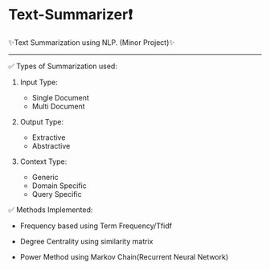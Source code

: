 # Text-Summarizer:exclamation:

:sparkles:Text Summarization using NLP. (Minor Project):sparkles:

_______________________________

:white_check_mark: Types of Summarization used: 

1. Input Type:
    - Single Document
    - Multi Document

2. Output Type:
    -  Extractive
    - Abstractive 


3. Context Type: 
    - Generic
    - Domain Specific
    - Query Specific
    

    
    
:white_check_mark: Methods Implemented:

   - Frequency based using Term Frequency/Tfidf
    
   - Degree Centrality using similarity matrix
    
   - Power Method using Markov Chain(Recurrent Neural Network)

    
    



